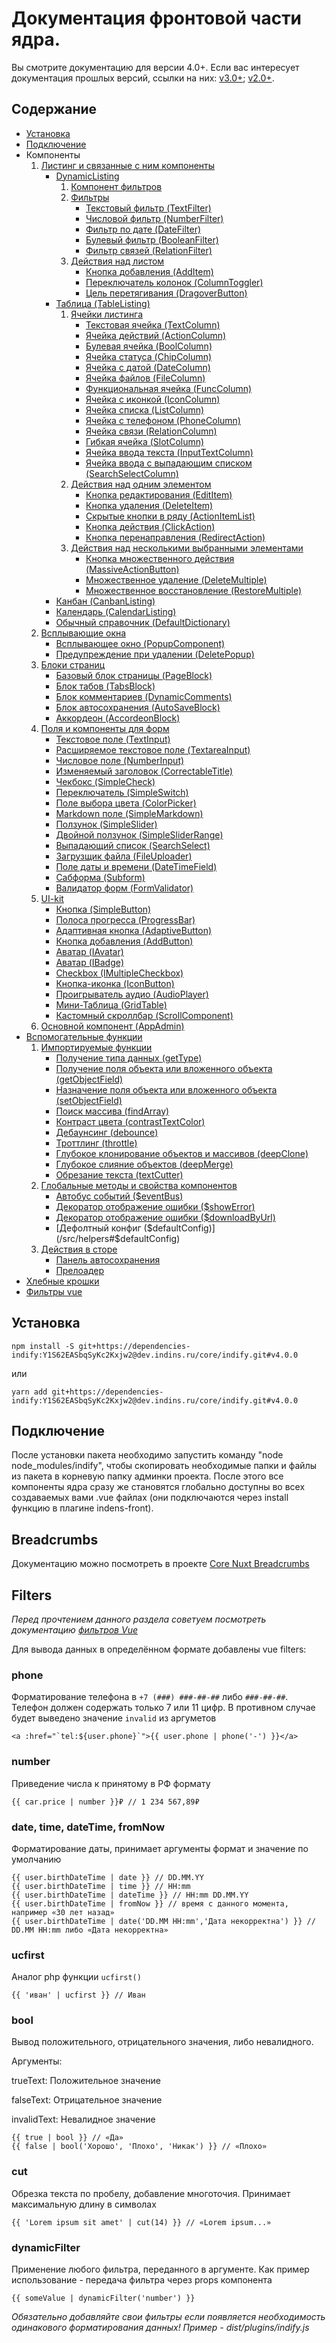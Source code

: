 # Документация фронтовой части ядра.
Вы смотрите документацию для версии 4.0+. Если вас интересует документация прошлых версий, ссылки на них:
[v3.0+](https://dev.indins.ru/core/indify/-/tree/v3.1.0#%D1%81%D0%BE%D0%B4%D0%B5%D1%80%D0%B6%D0%B0%D0%BD%D0%B8%D0%B5);
[v2.0+](https://dev.indins.ru/core/indify/-/tree/v2.9.71-alpha.12#%D1%83%D1%81%D1%82%D0%B0%D0%BD%D0%BE%D0%B2%D0%BA%D0%B0).

## Содержание
* [Установка](#установка)
* [Подключение](#подключение)
* Компоненты
   1. [Листинг и связанные с ним компоненты](/src/components/listing#листинг-и-связанные-с-ним-компоненты)
      * [DynamicListing](/src/components/listing#dynamiclisting)
        1) [Компонент фильтров](/src/components/listing#dynamicfilters)
        2) [Фильтры](/src/components/filters#фильтры)
            * [Текстовый фильтр (TextFilter)](/src/components/filters#textfilter)
            * [Числовой фильтр (NumberFilter)](/src/components/filters#numberfilter)
            * [Фильтр по дате (DateFilter)](/src/components/filters#datefilter)
            * [Булевый фильтр (BooleanFilter)](/src/components/filters#booleanfilter)
            * [Фильтр связей (RelationFilter)](/src/components/filters#relationfilter)
        3) [Действия над листом](/src/components/listing#действия-над-листом)
            * [Кнопка добавления (AddItem)](/src/components/listing#additem)  
            * [Переключатель колонок (ColumnToggler)](/src/components/listing#columntoggler)
            * [Цель перетягивания (DragoverButton)](/src/components/listing#dragoverbutton)
      * [Таблица (TableListing)](/src/components/listing#tablelisting)
        1) [Ячейки листинга](/src/components/listing#ячейки-таблицы)
            * [Текстовая ячейка (TextColumn)](/src/components/listing/table#textcolumn)
            * [Ячейка действий (ActionColumn)](/src/components/listing/table#actioncolumn)
            * [Булевая ячейка (BoolColumn)](/src/components/listing/table#boolcolumn)
            * [Ячейка статуса (ChipColumn)](/src/components/listing/table#chipcolumn)
            * [Ячейка с датой (DateColumn)](/src/components/listing/table#datecolumn)
            * [Ячейка файлов (FileColumn)](/src/components/listing/table#filecolumn)
            * [Функциональная ячейка (FuncColumn)](/src/components/listing/table#funccolumn)
            * [Ячейка с иконкой (IconColumn)](/src/components/listing/table#iconcolumn)
            * [Ячейка списка (ListColumn)](/src/components/listing/table#listcolumn)
            * [Ячейка с телефоном (PhoneColumn)](/src/components/listing/table#phonecolumn)
            * [Ячейка связи (RelationColumn)](/src/components/listing/table#relationcolumn)
            * [Гибкая ячейка (SlotColumn)](/src/components/listing/table#slotcolumn)
            * [Ячейка ввода текста (InputTextColumn)](/src/components/listing/table#inputtextcolumn)
            * [Ячейка ввода с выпадающим списком (SearchSelectColumn)](/src/components/listing/table#searchselectcolumn)
        2) [Действия над одним элементом](/src/components/listing/table#действия-над-одним-элементом)
            * [Кнопка редактирования (EditItem)](/src/components/listing/table#edititem)
            * [Кнопка удаления (DeleteItem)](/src/components/listing/table#deleteitem)
            * [Скрытые кнопки в ряду (ActionItemList)](/src/components/listing/table#actionitemlist)
            * [Кнопка действия (ClickAction)](/src/components/listing/table#clickaction)
            * [Кнопка перенаправления (RedirectAction)](/src/components/listing/table#redirectaction)
        3) [Действия над несколькими выбранными элементами](/src/components/listing/table#действия-над-несколькими-выбранными-элементами)
            * [Кнопка множественного действия (MassiveActionButton)](/src/components/listing/table#massiveactionbutton)
            * [Множественное удаление (DeleteMultiple)](/src/components/listing/table#deletemultiple)
            * [Множественное восстановление (RestoreMultiple)](/src/components/listing/table#restoremultiple)
      * [Канбан (CanbanListing)](/src/components/listing#canbanlisting)
      * [Календарь (CalendarListing)](/src/components/listing#calendarlisting)
      * [Обычный справочник (DefaultDictionary)](/src/components/listing#defaultdictionary)
   2. [Всплывающие окна](/src/components/popups#всплывающие-окна)
      * [Всплывающее окно (PopupComponent)](/src/components/popups#popupcomponent)
      * [Предупреждение при удалении (DeletePopup)](/src/components/popups#deletepopup)
   3. [Блоки страниц](/src/components/blocks#блоки-страниц)
      * [Базовый блок страницы (PageBlock)](/src/components/blocks#pageblock)
      * [Блок табов (TabsBlock)](/src/components/blocks#tabsblock)
      * [Блок комментариев (DynamicComments)](/src/components/blocks#dynamiccomments)
      * [Блок автосохранения (AutoSaveBlock)](/src/components/blocks#autosaveblock)
      * [Аккордеон (AccordeonBlock)](/src/components/blocks#accordeonblock)
   4. [Поля и компоненты для форм](/src/components/form#поля-и-компоненты-для-форм)
      * [Текстовое поле (TextInput)](/src/components/form#textinput)
      * [Расширяемое текстовое поле (TextareaInput)](/src/components/form#textareainput)
      * [Числовое поле (NumberInput)](/src/components/form#numberinput)
      * [Изменяемый заголовок (CorrectableTitle)](/src/components/form#correctabletitle)
      * [Чекбокс (SimpleCheck)](/src/components/form#simplecheck)
      * [Переключатель (SimpleSwitch)](/src/components/form#simpleswitch)
      * [Поле выбора цвета (ColorPicker)](/src/components/form#colorpicker)
      * [Markdown поле (SimpleMarkdown)](/src/components/form#simplemarkdown)
      * [Ползунок (SimpleSlider)](/src/components/form#simpleslider)
      * [Двойной ползунок (SimpleSliderRange)](/src/components/form#simplesliderrange)
      * [Выпадающий список (SearchSelect)](/src/components/form#searchselect)
      * [Загрузщик файла (FileUploader)](/src/components/form#fileuploader)
      * [Поле даты и времени (DateTimeField)](/src/components/form#datetimefield)
      * [Сабформа (Subform)](/src/components/form#subform)
      * [Валидатор форм (FormValidator)](/src/components/form#formvalidator)
   5. [UI-kit](/src/components/ui-kit#ui-kit)
      * [Кнопка (SimpleButton)](/src/components/ui-kit#simplebutton)
      * [Полоса прогресса (ProgressBar)](/src/components/ui-kit#progressbar)
      * [Адаптивная кнопка (AdaptiveButton)](/src/components/ui-kit#adaptivebutton)
      * [Кнопка добавления (AddButton)](/src/components/ui-kit#addbutton)
      * [Аватар (IAvatar)](/src/components/ui-kit#iavatar)
      * [Аватар (IBadge)](/src/components/ui-kit#ibadge)
      * [Checkbox (IMultipleCheckbox)](/src/components/ui-kit#imultiplecheckbox)
      * [Кнопка-иконка (IconButton)](/src/components/ui-kit#iconbutton)
      * [Проигрыватель аудио (AudioPlayer)](/src/components/ui-kit#audioplayer)
      * [Мини-Таблица (GridTable)](/src/components/ui-kit#gridtable)
      * [Кастомный скроллбар (ScrollComponent)](/src/components/ui-kit#scrollcomponent)
   6. [Основной компонент (AppAdmin)](/src/components#appadmin)
* [Вспомогательные функции](/src/helpers#вспомогательные-функции-и-свойства)
   1. [Импортируемые функции](/src/helpers#импортируемые-функции)
      * [Получение типа данных (getType)](/src/helpers#gettype)
      * [Получение поля объекта или вложенного объекта (getObjectField)](/src/helpers#getobjectfield)
      * [Назначение поля объекта или вложенного объекта (setObjectField)](/src/helpers#setobjectfield)
      * [Поиск массива (findArray)](/src/helpers#findarray)
      * [Контраст цвета (contrastTextColor)](/src/helpers#contrasttextcolor)
      * [Дебаунсинг (debounce)](/src/helpers#debounce)
      * [Троттлинг (throttle)](/src/helpers#throttle)
      * [Глубокое клонирование объектов и массивов (deepClone)](/src/helpers#deepclone)
      * [Глубокое слияние объектов (deepMerge)](/src/helpers#deepmerge)
      * [Обрезание текста (textCutter)](/src/helpers#textcutter)
   2. [Глобальные методы и свойства компонентов](/src/helpers#глобальные-методы-и-свойства-компонентов)
      * [Автобус событий ($eventBus)](/src/helpers#eventbus)
      * [Декоратор отображение ошибки ($showError)](/src/helpers#showerror)
      * [Декоратор отображение ошибки ($downloadByUrl)](/src/helpers#downloadbyurl)
      * [Дефолтный конфиг ($defaultConfig)](/src/helpers#$defaultConfig)
   3. [Действия в сторе](/src/store#действия-в-сторе)
      * [Панель автосохранения](/src/store#панель-автосохранения)
      * [Прелоадер](/src/store#прелоадер)
* [Хлебные крошки](#breadcrumbs)
* [Фильтры vue](#filters)

## Установка
`npm install -S git+https://dependencies-indify:Y1S62EASbqSyKc2Kxjw2@dev.indins.ru/core/indify.git#v4.0.0`

или

`yarn add git+https://dependencies-indify:Y1S62EASbqSyKc2Kxjw2@dev.indins.ru/core/indify.git#v4.0.0`

## Подключение
После установки пакета необходимо запустить команду "node node_modules/indify", чтобы скопировать необходимые папки и файлы из пакета в корневую папку админки проекта.
После этого все компоненты ядра сразу же становятся глобально доступны во всех создаваемых вами .vue файлах (они подключаются через install функцию в плагине indens-front).

## Breadcrumbs

Документацию можно посмотреть в проекте [Core Nuxt Breadcrumbs](https://dev.indins.ru/core/core-nuxt-breadcrumbs/-/blob/master)

## Filters
*Перед прочтением данного раздела советуем посмотреть документацию [фильтров Vue](https://ru.vuejs.org/v2/guide/filters.html)* 


Для вывода данных в определённом формате добавлены vue filters:

### phone
Форматирование телефона в `+7 (###) ###-##-##` либо `###-##-##`. Телефон должен содержать только 7 или 11 цифр. 
В противном случае будет выведено значение `invalid` из аргуметов     
    
    <a :href="`tel:${user.phone}`">{{ user.phone | phone('-') }}</a> 
    
### number
Приведение числа к принятому в РФ формату

    {{ car.price | number }}₽ // 1 234 567,89₽
### date, time, dateTime, fromNow
Форматирование даты, принимает аргументы формат и значение по умолчанию     
    
    {{ user.birthDateTime | date }} // DD.MM.YY
    {{ user.birthDateTime | time }} // HH:mm
    {{ user.birthDateTime | dateTime }} // HH:mm DD.MM.YY
    {{ user.birthDateTime | fromNow }} // время с данного момента, например «30 лет назад»
    {{ user.birthDateTime | date('DD.MM HH:mm','Дата некорректна') }} // DD.MM HH:mm либо «Дата некорректна» 
    
### ucfirst
Аналог php функции `ucfirst()`
    
    {{ 'иван' | ucfirst }} // Иван 
    
### bool
Вывод положительного, отрицательного значения, либо невалидного. 

Аргументы:

trueText: Положительное значение 

falseText: Отрицательное значение 

invalidText: Невалидное значение 


    {{ true | bool }} // «Да»
    {{ false | bool('Хорошо', 'Плохо', 'Никак') }} // «Плохо»

### cut
Обрезка текста по пробелу, добавление многоточия. 
Принимает максимальную длину в символах

    {{ 'Lorem ipsum sit amet' | cut(14) }} // «Lorem ipsum...»
### dynamicFilter
Применение любого фильтра, переданного в аргументе. 
Как пример использование - передача фильтра через props компонента

    {{ someValue | dynamicFilter('number') }}

*Обязательно добавляйте свои фильтры если появляется необходимость одинакового форматирования данных! Пример - dist/plugins/indify.js*


